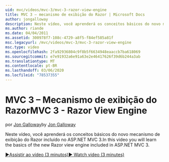 ```yaml
---
uid: mvc/videos/mvc-3/mvc-3-razor-view-engine
title: MVC 3 – mecanismo de exibição do Razor | Microsoft Docs
author: jongalloway
description: Neste vídeo, você aprenderá os conceitos básicos do novo mecanismo de exibição do Razor incluído no ASP.NET MVC 3.
ms.author: riande
ms.date: 04/04/2011
ms.assetid: 300978f7-108c-4729-a8f5-f84ef585a81f
msc.legacyurl: /mvc/videos/mvc-3/mvc-3-razor-view-engine
msc.type: video
ms.openlocfilehash: 2fa92936804c9f8b5f6634948eaaccb7ba618069
ms.sourcegitcommit: e7e91932a6e91a63e2e46417626f39d6b244a3ab
ms.translationtype: MT
ms.contentlocale: pt-BR
ms.lasthandoff: 03/06/2020
ms.locfileid: "78537355"
---
```

# <a name="mvc-3---razor-view-engine"></a><span data-ttu-id="99b7b-103">MVC 3 – Mecanismo de exibição do Razor</span><span class="sxs-lookup"><span data-stu-id="99b7b-103">MVC 3 - Razor View Engine</span></span>

<span data-ttu-id="99b7b-104">por [Jon Galloway](https://github.com/jongalloway)</span><span class="sxs-lookup"><span data-stu-id="99b7b-104">by [Jon Galloway](https://github.com/jongalloway)</span></span>

<span data-ttu-id="99b7b-105">Neste vídeo, você aprenderá os conceitos básicos do novo mecanismo de exibição do Razor incluído no ASP.NET MVC 3.</span><span class="sxs-lookup"><span data-stu-id="99b7b-105">In this video you will learn the basics of the new Razor view engine included in ASP.NET MVC 3.</span></span>

[<span data-ttu-id="99b7b-106">&#9654;Assistir ao vídeo (3 minutos)</span><span class="sxs-lookup"><span data-stu-id="99b7b-106">&#9654; Watch video (3 minutes)</span></span>](https://channel9.msdn.com/Blogs/ASP-NET-Site-Videos/mvc-3-razor-view-engine)
